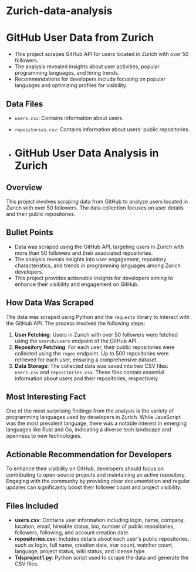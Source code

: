 # Zurich-data-analysis
# GitHub User Data from Zurich

- This project scrapes GitHub API for users located in Zurich with over 50 followers.
- The analysis revealed insights about user activities, popular programming languages, and hiring trends.
- Recommendations for developers include focusing on popular languages and optimizing profiles for visibility.

## Data Files
- `users.csv`: Contains information about users.
- `repositories.csv`: Contains information about users' public repositories.

- # GitHub User Data Analysis in Zurich

## Overview
This project involves scraping data from GitHub to analyze users located in Zurich with over 50 followers. The data collection focuses on user details and their public repositories.

## Bullet Points
- Data was scraped using the GitHub API, targeting users in Zurich with more than 50 followers and their associated repositories.
- The analysis reveals insights into user engagement, repository characteristics, and trends in programming languages among Zurich developers.
- This project provides actionable insights for developers aiming to enhance their visibility and engagement on GitHub.

## How Data Was Scraped
The data was scraped using Python and the `requests` library to interact with the GitHub API. The process involved the following steps:
1. **User Fetching**: Users in Zurich with over 50 followers were fetched using the `search/users` endpoint of the GitHub API.
2. **Repository Fetching**: For each user, their public repositories were collected using the `repos` endpoint. Up to 500 repositories were retrieved for each user, ensuring a comprehensive dataset.
3. **Data Storage**: The collected data was saved into two CSV files: `users.csv` and `repositories.csv`. These files contain essential information about users and their repositories, respectively.

## Most Interesting Fact
One of the most surprising findings from the analysis is the variety of programming languages used by developers in Zurich. While JavaScript was the most prevalent language, there was a notable interest in emerging languages like Rust and Go, indicating a diverse tech landscape and openness to new technologies.

## Actionable Recommendation for Developers
To enhance their visibility on GitHub, developers should focus on contributing to open-source projects and maintaining an active repository. Engaging with the community by providing clear documentation and regular updates can significantly boost their follower count and project visibility.

## Files Included
- **users.csv**: Contains user information including login, name, company, location, email, hireable status, bio, number of public repositories, followers, following, and account creation date.
- **repositories.csv**: Includes details about each user's public repositories, such as login, full name, creation date, star count, watcher count, language, project status, wiki status, and license type.
- **Tdsproject1.py**: Python script used to scrape the data and generate the CSV files.



